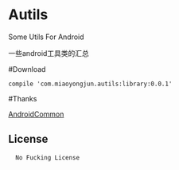 # Autils

Some Utils For Android

一些android工具类的汇总

#Download
```
compile 'com.miaoyongjun.autils:library:0.0.1'
```

#Thanks

[AndroidCommon](https://github.com/h4de5ing/AndroidCommon)

License
----

      No Fucking License 

